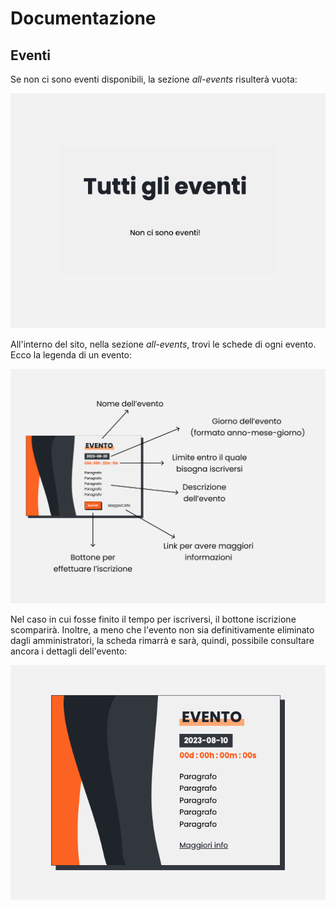 # Documentazione

## Eventi

Se non ci sono eventi disponibili, la sezione _all-events_ risulterà vuota:

![Zero events {small}](/src/assets/documentationFiles/events/image1.png)

All'interno del sito, nella sezione _all-events_, trovi le schede di ogni evento. Ecco la legenda di un evento:

![Event's card's components](/src/assets/documentationFiles/events/image2.png)

Nel caso in cui fosse finito il tempo per iscriversi, il bottone iscrizione scomparirà. Inoltre, a meno che l'evento non sia definitivamente eliminato dagli amministratori, la scheda rimarrà e sarà, quindi, possibile consultare ancora i dettagli dell'evento:

![Time expired {small}](/src/assets/documentationFiles/events/image3.png)
